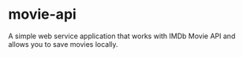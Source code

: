 # movie-api
A simple web service application that works with IMDb Movie API and allows you to save movies locally.
